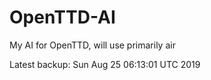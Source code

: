 # OpenTTD-AI
My AI for OpenTTD, will use primarily air

Latest backup: Sun Aug 25 06:13:01 UTC 2019
